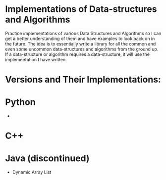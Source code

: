 # Implementations of Data-structures and Algorithms
Practice implementations of various Data Structures and Algorithms so I can get a better understanding of them and have examples to look back on in the future. 
The idea is to essentially write a library for all the common and even some uncommon data-structures and algorithms from the ground up. If a data-structure or algorithm requires a data-structure, it will use the implementation I have written.

# Versions and Their Implementations:
# Python
-
  
# C++
  

# Java (discontinued)
- Dynamic Array List
